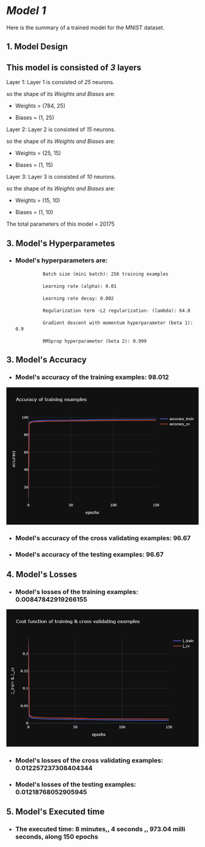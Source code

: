 # ***Model 1***

Here is the summary of a trained model for the MNIST dataset.

## **1. Model Design**
## This model is consisted of *3* layers

Layer 1:
Layer 1 is consisted of *25* neurons.

so the shape of its *Weights and Biases* are:

- Weights = (784, 25)

- Biases = (1, 25)

Layer 2:
Layer 2 is consisted of *15* neurons.

so the shape of its *Weights and Biases* are:

- Weights = (25, 15)

- Biases = (1, 15)

Layer 3:
Layer 3 is consisted of *10* neurons.

so the shape of its *Weights and Biases* are:

- Weights = (15, 10)

- Biases = (1, 10)

The total parameters of this model = 20175
## **3. Model's Hyperparametes**
- ### Model's hyperparameters are:

                Batch size (mini batch): 256 training examples

                Learning rate (alpha): 0.01

                Learning rate decay: 0.002

                Regularization term -L2 regularization- (lambda): 64.0

                Gradient descent with momentum hyperparameter (beta 1): 0.9

                RMSprop hyperparameter (beta 2): 0.999

## **3. Model's Accuracy**
- ### Model's accuracy of the training examples:                98.012

![Accuracy of training examples](./accuracy_graph.png)

- ### Model's accuracy of the cross validating examples:                96.67

- ### Model's accuracy of the testing examples:                96.67

## **4. Model's Losses**
- ### Model's losses of the training examples: 0.00847842919266155

![Cost function of training examples](./j_graph.png)

- ### Model's losses of the cross validating examples: 0.012257237308404344

- ### Model's losses of the testing examples: 0.01218768052905945

## **5. Model's Executed time**
- ### The executed time: 8 minutes,,             4 seconds ,,                 973.04 milli seconds, along 150 epochs

